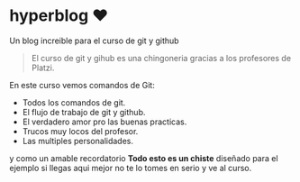 # hyperblog :heart:
Un blog increible para el curso de git y github

>El curso de git y gihub es una chingoneria gracias a los profesores de Platzi.

En este curso vemos comandos de Git:

- Todos los comandos de git.
- El flujo de trabajo de git y github.
- El verdadero amor pro las buenas practicas.
- Trucos muy locos del profesor.
- Las multiples personalidades.

y como un amable recordatorio **Todo esto es un chiste** diseñado para el ejemplo si llegas aqui mejor no te lo tomes en serio y ve al curso.
